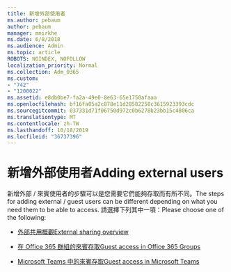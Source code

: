 ```yaml
---
title: 新增外部使用者
ms.author: pebaum
author: pebaum
manager: mnirkhe
ms.date: 6/8/2018
ms.audience: Admin
ms.topic: article
ROBOTS: NOINDEX, NOFOLLOW
localization_priority: Normal
ms.collection: Adm_O365
ms.custom:
- "742"
- "1200022"
ms.assetid: e8db0be7-fa2a-49e0-8e63-65e1750afaaa
ms.openlocfilehash: bf16fa05a2c878e11d28582258c3615923393cdc
ms.sourcegitcommit: 037331d71f06750d972c0b6278b23bb15c4806ca
ms.translationtype: MT
ms.contentlocale: zh-TW
ms.lasthandoff: 10/18/2019
ms.locfileid: "36737396"
---
```

# <a name="adding-external-users"></a><span data-ttu-id="8f542-102">新增外部使用者</span><span class="sxs-lookup"><span data-stu-id="8f542-102">Adding external users</span></span>

<span data-ttu-id="8f542-103">新增外部 / 來賓使用者的步驟可以是您需要它們能夠存取而有所不同。</span><span class="sxs-lookup"><span data-stu-id="8f542-103">The steps for adding external / guest users can be different depending on what you need them to be able to access.</span></span> <span data-ttu-id="8f542-104">請選擇下列其中一項：</span><span class="sxs-lookup"><span data-stu-id="8f542-104">Please choose one of the following:</span></span>
  
- [<span data-ttu-id="8f542-105">外部共用概觀</span><span class="sxs-lookup"><span data-stu-id="8f542-105">External sharing overview</span></span>](https://docs.microsoft.com/sharepoint/external-sharing-overview)

- [<span data-ttu-id="8f542-106">在 Office 365 群組的來賓存取</span><span class="sxs-lookup"><span data-stu-id="8f542-106">Guest access in Office 365 Groups</span></span>](https://support.office.com/en-gb/article/guest-access-in-office-365-groups-bfc7a840-868f-4fd6-a390-f347bf51aff6)

- [<span data-ttu-id="8f542-107">Microsoft Teams 中的來賓存取</span><span class="sxs-lookup"><span data-stu-id="8f542-107">Guest access in Microsoft Teams</span></span>](https://docs.microsoft.com/microsoftteams/guest-access-checklist)
